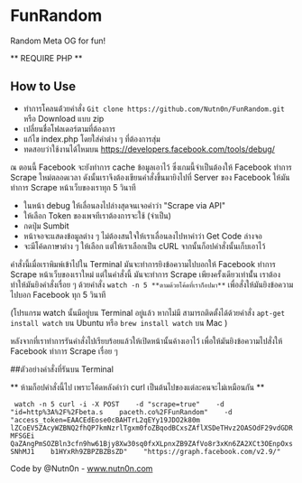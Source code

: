 # FunRandom
Random Meta OG for fun!

** REQUIRE PHP ** 

## How to Use 

- ทำการโคลนด้่วยคำสั่ง ```Git clone https://github.com/Nutn0n/FunRandom.git``` หรือ Download แบบ zip
- เปลี่ยนชื่อโฟลเดอร์ตามที่ต้องการ 
- แก้ไข  index.php โดยใส่คำต่าง ๆ ที่ต้องการสุ่ม
- ทดสอบว่าใช้งานได้ไหมบน https://developers.facebook.com/tools/debug/ 

ณ ตอนนี้ Facebook จะยังทำการ cache ข้อมูลเอาไว้ ซึ่งเกมนี้จำเป็นต้องให้ Facebook ทำการ Scrape ใหม่ตลอดเวลา ดังนั้นเราจึงต้องเขียนคำสั่งขึ้นมายิงไปที่ Server ของ Facebook ให้มันทำการ Scrape หน้าเว็บของเราทุก 5 วินาที

- ในหน้า debug ให้เลื่อนลงไปล่างสุดจนเจอคำว่า "Scrape via API"
- ให้เลือก Token ของเพจทีเราต้องการจะใช้ (จำเป็น)
- กดปุ่ม Sumbit
- หน้าจอจะแสดงข้อมูลต่าง ๆ ไม่ต้องสนใจให้เราเลื่อนลงไปหาคำว่า Get Code ล่างจอ
- จะมีโค้ดภาษาต่าง ๆ ให้เลือก แต่ให้เราเลือกเป็น cURL จากนั้นก็อปคำสั่งนั้นเก็บเอาไว้ 

คำสั่งนี้เมื่อเราพิมพ์เข้าไปใน Terminal มันจะทำการยิงข้อความไปบอกให้ Facebook ทำการ Scrape หน้าเว็บของเราใหม่ แต่ในคำสั่งนี้ มันจะทำการ Scrape เพียงครั้งเดียวเท่านั้่น เราต้องทำให้มันยิงคำสั่งเรื่อย ๆ ด้วยคำสั่ง ```watch -n 5 **ตามด้วยโค้ดที่เราก็อปมา**``` เพื่อสั่งให้มันยิงข้อความไปบอก Facebook ทุก 5 วินาที

(โปรแกรม watch นั้นมีอยู่บน Terminal อยู่แล้ว หากไม่มี สามารถติดตั้งได้ด้วยคำสั่ง ```apt-get install watch``` บน Ubuntu หรือ ```brew install watch``` บน Mac )

หลังจากที่เราทำการรันคำสั่งไปเรียบร้อยแล้วให้เปิดหน้านั้นค้างเอาไว้ เพื่อให้มันยิงข้อความไปสั่งให้ Facebook ทำการ Scrape เรื่อย ๆ 

##ตัวอย่างคำสั่งที่รันบน Terminal

** ห้ามก็อปคำสั่งนี้ไป เพราะโค้ดหลังคำว่า curl เป็นต้นไปของแต่ละคนจะไม่เหมือนกัน ** 

```  watch -n 5 curl -i -X POST    -d "scrape=true"    -d "id=http%3A%2F%2Fbeta.s    paceth.co%2FFunRandom"    -d "access_token=EAACEdEose0cBAHTrL2qEYy19JDO2k80m    lZCoEV5ZAcyWZBNQ2fhQP7kmNzrlTgxm0foZBqodBCxsZAflXSDeTHvz2OASOdF29vdGDRMFSGEi    QaZAngPmSOZBln3cfn9hw61Bjy8Xw30sq0fxXLpnxZB9ZAfVo8r3xKn6ZA2XCt3OEnpOxsSNhMJ1    b1HYxRh9ZBPZBZBsZD"    "https://graph.facebook.com/v2.9/"   ```

Code by @Nutn0n - www.nutn0n.com 





